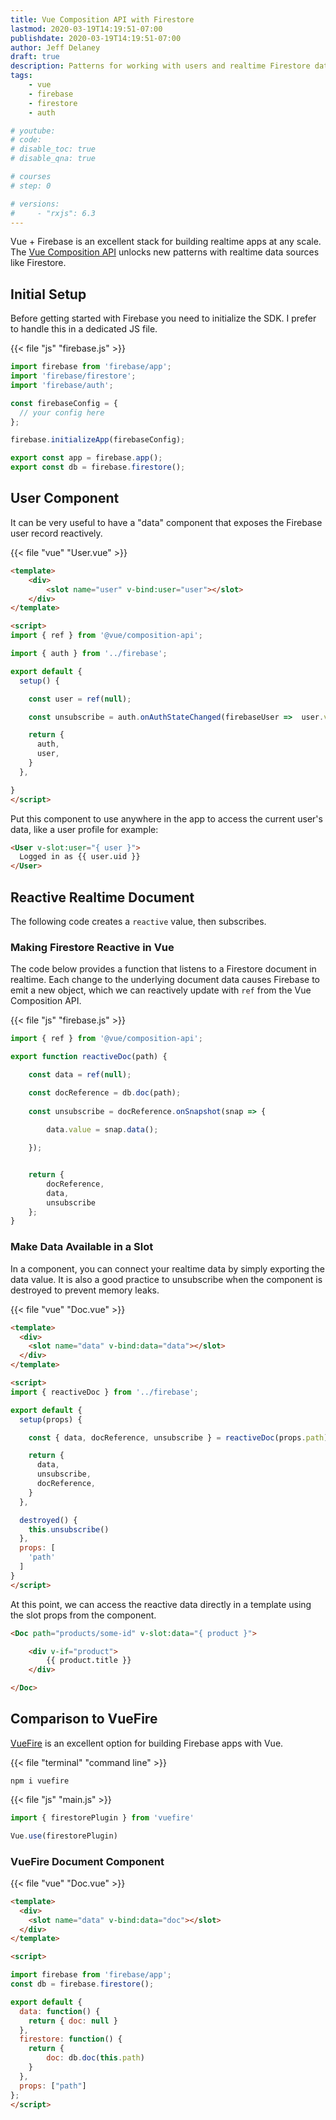 ```yaml
---
title: Vue Composition API with Firestore
lastmod: 2020-03-19T14:19:51-07:00
publishdate: 2020-03-19T14:19:51-07:00
author: Jeff Delaney
draft: true
description: Patterns for working with users and realtime Firestore data with the Vue.js 3 Composition API
tags: 
    - vue
    - firebase
    - firestore
    - auth

# youtube: 
# code: 
# disable_toc: true
# disable_qna: true

# courses
# step: 0

# versions: 
#     - "rxjs": 6.3
---
```




Vue + Firebase is an excellent stack for building realtime apps at any scale. The [Vue Composition API](https://vue-composition-api-rfc.netlify.com/#) unlocks new patterns with realtime data sources like Firestore. 


## Initial Setup

Before getting started with Firebase you need to initialize the SDK. I prefer to handle this in a dedicated JS file. 

{{< file "js" "firebase.js" >}}
```javascript
import firebase from 'firebase/app';
import 'firebase/firestore';
import 'firebase/auth';

const firebaseConfig = { 
  // your config here
};

firebase.initializeApp(firebaseConfig);

export const app = firebase.app();
export const db = firebase.firestore();
```


## User Component

It can be very useful to have a "data" component that exposes the Firebase user record reactively. 

{{< file "vue" "User.vue" >}}
```html
<template> 
    <div>
        <slot name="user" v-bind:user="user"></slot>
    </div>
</template>

<script>
import { ref } from '@vue/composition-api';

import { auth } from '../firebase';

export default {
  setup() {

    const user = ref(null);

    const unsubscribe = auth.onAuthStateChanged(firebaseUser =>  user.value = firebaseUser);

    return {
      auth,
      user,
    }
  },

}
</script>
```

Put this component to use anywhere in the app to access the current user's data, like a user profile for example: 

```html
<User v-slot:user="{ user }">
  Logged in as {{ user.uid }}
</User>
```

## Reactive Realtime Document

The following code creates a `reactive` value, then subscribes.

### Making Firestore Reactive in Vue

The code below provides a function that listens to a Firestore document in realtime. Each change to the underlying document data causes Firebase to emit a new object, which we can reactively update with `ref` from the Vue Composition API. 

{{< file "js" "firebase.js" >}}
```javascript
import { ref } from '@vue/composition-api';

export function reactiveDoc(path) {

    const data = ref(null);

    const docReference = db.doc(path);
    
    const unsubscribe = docReference.onSnapshot(snap => {
        
        data.value = snap.data();

    });


    return {
        docReference, 
        data,
        unsubscribe
    };
}
```

### Make Data Available in a Slot

In a component, you can connect your realtime data by simply exporting the data value. It is also a good practice to unsubscribe when the component is destroyed to prevent memory leaks. 

{{< file "vue" "Doc.vue" >}}
```html
<template>
  <div>
    <slot name="data" v-bind:data="data"></slot>
  </div>
</template>

<script>
import { reactiveDoc } from '../firebase';

export default {
  setup(props) {

    const { data, docReference, unsubscribe } = reactiveDoc(props.path);

    return {
      data,
      unsubscribe,
      docReference,
    }
  },

  destroyed() {
    this.unsubscribe()
  },
  props: [
    'path'
  ]
}
</script>
```

At this point, we can access the reactive data directly in a template using the slot props from the component. 

```html
<Doc path="products/some-id" v-slot:data="{ product }">

    <div v-if="product">
        {{ product.title }}
    </div>

</Doc>
```


## Comparison to VueFire

[VueFire](https://github.com/vuejs/vuefire) is an excellent option for building Firebase apps with Vue. 

{{< file "terminal" "command line" >}}
```text
npm i vuefire
```

{{< file "js" "main.js" >}}
```javascript
import { firestorePlugin } from 'vuefire'

Vue.use(firestorePlugin)
```

### VueFire Document Component

{{< file "vue" "Doc.vue" >}}
```html
<template>
  <div>
    <slot name="data" v-bind:data="doc"></slot>
  </div>
</template>

<script>

import firebase from 'firebase/app';
const db = firebase.firestore();

export default {
  data: function() {
    return { doc: null }
  },
  firestore: function() {
    return { 
        doc: db.doc(this.path) 
    }
  },
  props: ["path"]
};
</script>
```

